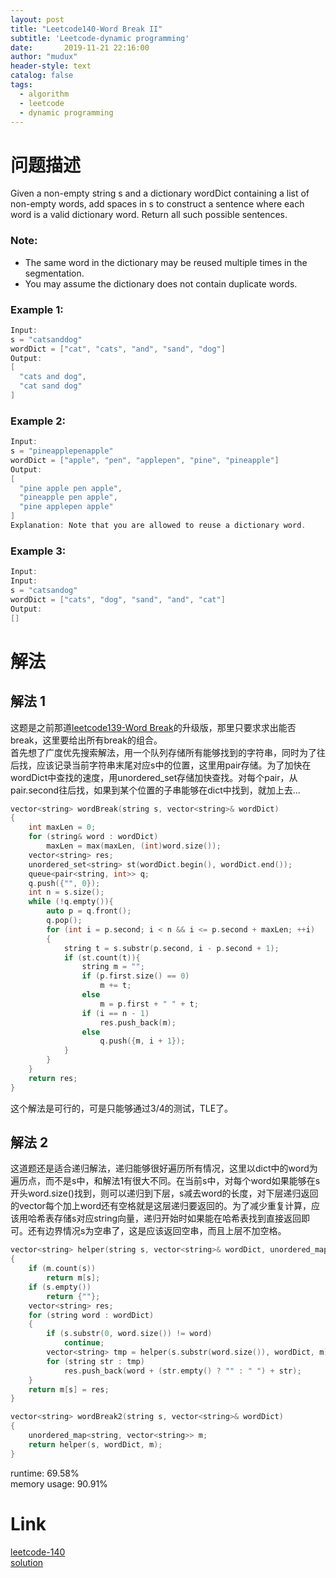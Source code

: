 ```yaml
---
layout: post
title: "Leetcode140-Word Break II"
subtitle: 'Leetcode-dynamic programming'
date:       2019-11-21 22:16:00
author: "mudux"
header-style: text
catalog: false
tags:
  - algorithm
  - leetcode
  - dynamic programming
---
```


# 问题描述
Given a non-empty string s and a dictionary wordDict containing a list of non-empty words, add spaces in s to construct a sentence where each word is a valid dictionary word. Return all such possible sentences.
### Note:
- The same word in the dictionary may be reused multiple times in the segmentation.
- You may assume the dictionary does not contain duplicate words.

### Example 1:
```c++
Input:
s = "catsanddog"
wordDict = ["cat", "cats", "and", "sand", "dog"]
Output:
[
  "cats and dog",
  "cat sand dog"
]
```
### Example 2:
```c++
Input:
s = "pineapplepenapple"
wordDict = ["apple", "pen", "applepen", "pine", "pineapple"]
Output:
[
  "pine apple pen apple",
  "pineapple pen apple",
  "pine applepen apple"
]
Explanation: Note that you are allowed to reuse a dictionary word.
```
### Example 3:
```c++
Input:
Input:
s = "catsandog"
wordDict = ["cats", "dog", "sand", "and", "cat"]
Output:
[]
```

# 解法
## 解法 1
这题是之前那道[leetcode139-Word Break](https://leetcode.com/problems/word-break/)的升级版，那里只要求求出能否break，这里要给出所有break的组合。  
首先想了广度优先搜索解法，用一个队列存储所有能够找到的字符串，同时为了往后找，应该记录当前字符串末尾对应s中的位置，这里用pair存储。为了加快在wordDict中查找的速度，用unordered_set存储加快查找。对每个pair，从pair.second往后找，如果到某个位置的子串能够在dict中找到，就加上去...
```c++
vector<string> wordBreak(string s, vector<string>& wordDict)
{
	int maxLen = 0;
	for (string& word : wordDict)
		maxLen = max(maxLen, (int)word.size());
	vector<string> res;
	unordered_set<string> st(wordDict.begin(), wordDict.end());
	queue<pair<string, int>> q;
	q.push({"", 0});
	int n = s.size();
	while (!q.empty()){
		auto p = q.front();
		q.pop();
		for (int i = p.second; i < n && i <= p.second + maxLen; ++i)
		{
			string t = s.substr(p.second, i - p.second + 1);
			if (st.count(t)){
				string m = "";
				if (p.first.size() == 0)
					m += t;
				else 
					m = p.first + " " + t;
				if (i == n - 1)
					res.push_back(m);
				else 
					q.push({m, i + 1});
			}
		}
	}
	return res;
}
```
这个解法是可行的，可是只能够通过3/4的测试，TLE了。

## 解法 2
这道题还是适合递归解法，递归能够很好遍历所有情况，这里以dict中的word为遍历点，而不是s中，和解法1有很大不同。在当前s中，对每个word如果能够在s开头word.size()找到，则可以递归到下层，s减去word的长度，对下层递归返回的vector<string>每个加上word还有空格就是这层递归要返回的。为了减少重复计算，应该用哈希表存储s对应string向量，递归开始时如果能在哈希表找到直接返回即可。还有边界情况s为空串了，这是应该返回空串，而且上层不加空格。
```c++
vector<string> helper(string s, vector<string>& wordDict, unordered_map<string, vector<string>>& m)
{
	if (m.count(s))
		return m[s];
	if (s.empty())
		return {""};
	vector<string> res;
	for (string word : wordDict)
	{
		if (s.substr(0, word.size()) != word)
			continue;
		vector<string> tmp = helper(s.substr(word.size()), wordDict, m);
		for (string str : tmp)
			res.push_back(word + (str.empty() ? "" : " ") + str);
	}
	return m[s] = res;
}

vector<string> wordBreak2(string s, vector<string>& wordDict)
{
	unordered_map<string, vector<string>> m;
	return helper(s, wordDict, m);
}
```
runtime: 69.58%  
memory usage: 90.91%  

# Link
[leetcode-140](https://leetcode.com/problems/word-break-ii/)  
[solution](https://www.cnblogs.com/grandyang/p/4576240.html)  
